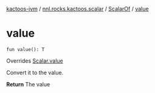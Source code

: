 [kactoos-jvm](../../index.md) / [nnl.rocks.kactoos.scalar](../index.md) / [ScalarOf](index.md) / [value](.)

# value

`fun value(): T`

Overrides [Scalar.value](../../nnl.rocks.kactoos/-scalar/value.md)

Convert it to the value.

**Return**
The value

